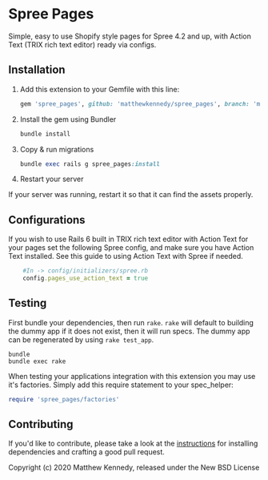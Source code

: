 # Spree Pages

Simple, easy to use Shopify style pages for Spree 4.2 and up, with Action Text (TRIX rich text editor) ready via configs.

## Installation

1. Add this extension to your Gemfile with this line:

    ```ruby
    gem 'spree_pages', github: 'matthewkennedy/spree_pages', branch: 'main'
    ```

2. Install the gem using Bundler

    ```ruby
    bundle install
    ```

3. Copy & run migrations

    ```ruby
    bundle exec rails g spree_pages:install
    ```

4. Restart your server

  If your server was running, restart it so that it can find the assets properly.

## Configurations
If you wish to use Rails 6 built in TRIX rich text editor with Action Text for your pages set the following Spree config, and make sure you have Action Text installed. See this guide to using Action Text with Spree if needed.

```ruby
    #In -> config/initializers/spree.rb
    config.pages_use_action_text = true
```

## Testing

First bundle your dependencies, then run `rake`. `rake` will default to building the dummy app if it does not exist, then it will run specs. The dummy app can be regenerated by using `rake test_app`.

```shell
bundle
bundle exec rake
```

When testing your applications integration with this extension you may use it's factories.
Simply add this require statement to your spec_helper:

```ruby
require 'spree_pages/factories'
```

## Contributing

If you'd like to contribute, please take a look at the
[instructions](CONTRIBUTING.md) for installing dependencies and crafting a good
pull request.

Copyright (c) 2020 Matthew Kennedy, released under the New BSD License
